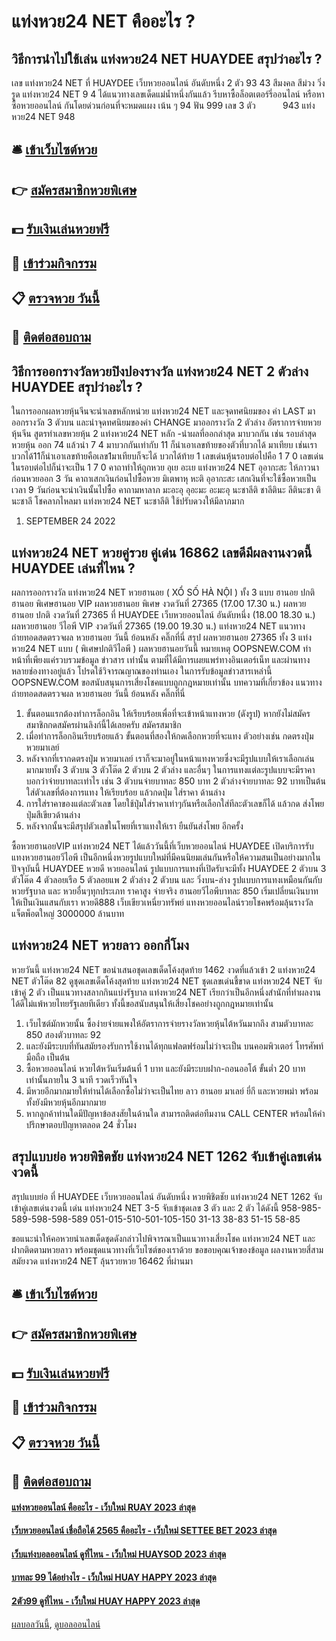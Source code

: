 # แท่งหวย24 NET คืออะไร ?
## วิธีการนำไปใช้เล่น แท่งหวย24 NET HUAYDEE สรุปว่าอะไร ?
เลข แท่งหวย24 NET ที่ HUAYDEE เว็บหวยออนไลน์ อันดับหนึ่ง 2 ตัว 93 43
สีมงคล สีม่วง
วิ่งรูด แท่งหวย24 NET 9 4
ได้แนวทางเลขเด็ดแม่น้ำหนึ่งกันแล้ว รีบหาซื้อล็อตเตอร์รี่ออนไลน์ หรือหาซื้อหวยออนไลน์ กันโดยด่วนก่อนที่จะหมดแผง
เน้น ๆ 94
ฟัน 999
เลข 3 ตัว           943 แท่งหวย24 NET 948

## 🛎 [เข้าเว็บไซต์หวย](https://bit.ly/3BG5bNw)
## 👉 [สมัครสมาชิกหวยพิเศษ](https://bit.ly/3BG5bNw)
## 💵 [รับเงินเล่นหวยฟรี](https://bit.ly/3C3mvgS)
## 👑 [เข้าร่วมกิจกรรม](https://bit.ly/3C3mvgS)
## 📋 [ตรวจหวย วันนี้](https://bit.ly/3C3mvgS)
## 📱 [ติดต่อสอบถาม](https://bit.ly/3C3mvgS)

## วิธีการออกรางวัลหวยปิงปองรางวัล แท่งหวย24 NET 2 ตัวล่าง HUAYDEE สรุปว่าอะไร ?
ในการออกผลหวยหุ้นจีนจะนำเลขหลักหน่วย แท่งหวย24 NET และจุดทศนิยมของ ค่า LAST มาออกรางวัล 3 ตัวบน และนำจุดทศนิยมของค่า CHANGE มาออกรางวัล 2 ตัวล่าง
อัตราการจ่ายหวยหุ้นจีน
สูตรทำเลขหวยหุ้น 2 แท่งหวย24 NET หลัก
-นำผลที่ออกล่าสุด มาบวกกัน เช่น รอบล่าสุด หวยหุ้น ออก 74 แล้วนำ 7 4 มาบวกกันเท่ากับ 11 ก็นำเอาเลขท้ายของตัวที่บวกได้ มาเทียบ เช่นเราบวกได้11ก็นำเอาเลขท้ายคือเลข1มาเทียบก็จะได้ บวกได้ท้าย 1 เลขเด่นหุ้นรอบต่อไปคือ 1 7 0 เลขเด่นในรอบต่อไปก็น่าจะเป็น 1 7 0
คาถาทำให้ถูกหวย
อุเย อะเย แท่งหวย24 NET อุอากะสะ ให้ภาวนาก่อนหวยออก 3 วัน
คาถาเสกเงินก่อนไปซื้อหวย
มิเตพาหุ หะติ อุอากะสะ เสกเงินที่จะใช้ซื้อหวยเป็นเวลา 9 วันก่อนจะนำเงินนั้นไปซื้อ
คาถามหาลาภ
มะอะอุ อุอะมะ อะมะอุ นะชาลีติ ชาลีตินะ ลีตินะชา ตินะชาลี โชคลาภไหลมา แท่งหวย24 NET นะชาลีติ ใช้ปรับดวงให้มีลาภมาก
1. SEPTEMBER 24 2022

## แท่งหวย24 NET หวยคู่รวย คู่เด่น 16862 เลขดีมีผลงานงวดนี้ HUAYDEE เล่นที่ไหน ?
ผลการออกรางวัล แท่งหวย24 NET หวยฮานอย ( XỔ SỐ HÀ NỘI ) ทั้ง 3 แบบ ฮานอย ปกติฮานอย พิเศษฮานอย VIP
ผลหวยฮานอย พิเศษ งวดวันที่ 27365 (17.00 17.30 น.)
ผลหวยฮานอย ปกติ งวดวันที่ 27365 ที่ HUAYDEE เว็บหวยออนไลน์ อันดับหนึ่ง (18.00 18.30 น.)
ผลหวยฮานอย วีไอพี VIP งวดวันที่ 27365 (19.00 19.30 น.)
 แท่งหวย24 NET แนวทางถ่ายทอดสดตรวจผล หวยฮานอย วันนี้ ย้อนหลัง คลิ๊กที่นี่ 
สรุป ผลหวยฮานอย 27365 ทั้ง 3 แท่งหวย24 NET แบบ ( พิเศษปกติวีไอพี ) ผลหวยฮานอยวันนี้
หมายเหตุ OOPSNEW.COM ทำหน้าที่เพียงแค่รวบรวมข้อมูล ข่าวสาร เท่านั้น ตามที่ได้มีการเผยแพร่ทางอินเตอร์เน็ท และผ่านทางหลายช่องทางอยู่แล้ว โปรดใช้วิจารณญาณของท่านเอง ในการรับข้อมูลข่าวสารเหล่านี้ OOPSNEW.COM ขอสนับสนุนการเสี่ยงโชคแบบถูกกฎหมายเท่านั้น
บทความที่เกี่ยวข้อง
แนวทางถ่ายทอดสดตรวจผล หวยฮานอย วันนี้ ย้อนหลัง คลิ๊กที่นี่
1. ขั้นตอนแรกต้องทำการล็อกอิน ให้เรียบร้อยเพื่อที่จะเข้าหน้าแทงหวย (ดังรูป) หากยังไม่สมัครสมาชิกกดสมัครผ่านลิงก์นี้ได้เลยครับ สมัครสมาชิก
2. เมื่อทำการล็อกอินเรียบร้อยแล้ว ขั้นตอนที่สองให้กดเลือกหวยที่จะแทง ตัวอย่างเช่น กดตรงปุ่มหวยมาเลย์
3. หลังจากที่เรากดตรงปุ่ม หวยมาเลย์ เราก็จะมาอยู่ในหน้าแทงหวยซึ่งจะมีรูปแบบให้เราเลือกเล่นมากมายทั้ง 3 ตัวบน 3 ตัวโต๊ด 2 ตัวบน 2 ตัวล่าง และอื่นๆ ในการแทงแต่ละรูปแบบจะมีราคาบอกว่าจ่ายบาทละเท่าไร เช่น 3 ตัวบนจ่ายบาทละ 850 บาท 2 ตัวล่างจ่ายบาทละ 92 บาทเป็นต้น ใส่ตัวเลขที่ต้องการแทง ให้เรียบร้อย แล้วกดปุ่ม ใส่ราคา ด้านล่าง
4. การใส่ราคาของแต่ละตัวเลข โดยใช้ปุ่มใส่ราคาเท่าๆกันหรือเลือกใส่ทีละตัวเลขก็ได้ แล้วกด ส่งโพย ปุ่มสีเขียวด้านล่าง
5. หลังจากนั้นจะมีสรุปตัวเลขในโพยที่เราแทงให้เรา ยืนยันส่งโพย อีกครั้ง

ซื้อหวยฮานอยVIP แท่งหวย24 NET ได้แล้ววันนี้ที่เว็บหวยออนไลน์ HUAYDEE เปิดบริการรับแทงหวยฮานอยวีไอพี เป็นอีกหนึ่งหวยรูปแบบใหม่ที่มีคนนิยมเล่นกันหรือให้ความสนเป็นอย่างมากในปัจจุบันนี้ HUAYDEE หวยดี หวยออนไลน์ รูปแบบการแทงที่เปิดรับจะมีทั้ง HUAYDEE 2 ตัวบน 3 ตัวโต๊ด 4 ตัวลอยเรือ 5 ตัวลอยแพ 2 ตัวล่าง 2 ตัวบน และ วิ่งบน-ล่าง รูปแบบการแทงเหมือนกันกับหวยรัฐบาล และ หวยอื่นๆทุกประเภท ราคาสูง จ่ายจริง ฮานอยวีไอพีบาทละ 850 เริ่มเปลี่ยนเงินบาทให้เป็นเงินแสนกับเรา หวยดี888 เว็บเขียวเหนี่ยวทรัพย์ แทงหวยออนไลน์รวยโชคพร้อมลุ้นรางวัลแจ็ตพ็อตใหญ่ 3000000 ล้านบาท

## แท่งหวย24 NET หวยลาว ออกกี่โมง
หวยวันนี้ แท่งหวย24 NET ขอนำเสนอชุดเลขเด็ดโค้งสุดท้าย 1462 งวดที่แล้วเข้า 2 แท่งหวย24 NET ตัวโต๊ด 82 ดูชุดเลขเด็ดโค้งสุดท้าย แท่งหวย24 NET ชุดเลขเด่นชี้ขาด แท่งหวย24 NET จับเข้าคู่ 2 ตัว เป็นแนวทางสลากกินแบ่งรัฐบาล แท่งหวย24 NET เรียกว่าเป็นอีกหนึ่งสำนักที่ทำผลงานได้ดีไม่แพ้หวยไทยรัฐเลยทีเดียว ทั้งนี้ขอสนับสนุนให้เสี่ยงโชคอย่างถูกกฎหมายเท่านั้น
1. เว็บไซต์มักหวยนั้น ซื้อง่ายจ่ายแพงให้อัตราการจ่ายรางวัลหวยหุ้นไต้หวันมากถึง สามตัวบาทละ 850 สองตัวบาทละ 92
2. และยังมีระบบที่ทันสมัยรองรับการใช้งานได้ทุกแฟลตฟร์อมไม่ว่าจะเป็น บนคอมพิวเตอร์ โทรศัพท์มือถือ เป็นต้น
3. ซื้อหวยออนไลน์ หวยไต้หวันเริ่มต้นที่ 1 บาท และยังมีระบบฝาก-ถอนออโต้ ขั้นต่ำ 20 บาทเท่านั้นภายใน 3 นาที รวดเร็วทันใจ
4. มีหวยอีกมากมายให้ท่านได้เลือกซื้อไม่ว่าจะเป็นไทย ลาว ฮานอย มาเลย์ ยี่กี และหวยพม่า พร้อมทั้งยังมีหวยหุ้นอีกมากมาย
5. หากลูกค้าท่านใดมีปัญหาข้อสงสัยในด้านใด สามารถติดต่อทีมงาน CALL CENTER พร้อมให้คำปรึกษาตอบปัญหาตลอด 24 ชั่วโมง

## สรุปแบบย่อ หวยพิชิตชัย แท่งหวย24 NET 1262 จับเข้าคู่เลขเด่นงวดนี้
สรุปแบบย่อ ที่ HUAYDEE เว็บหวยออนไลน์ อันดับหนึ่ง หวยพิชิตชัย แท่งหวย24 NET 1262 จับเข้าคู่เลขเด่นงวดนี้ เด่น แท่งหวย24 NET 3-5 จับเข้าชุดเลข 3 ตัว และ 2 ตัว ได้ดังนี้
958-985-589-598-598-589
051-015-510-501-105-150
31-13
38-83
51-15
58-85

ขอแนะนำให้คอหวยนำเลขเด็ดชุดดังกล่าวไปพิจารณาเป็นแนวทางเสี่ยงโชค แท่งหวย24 NET และฝากติดตามหวยลาว พร้อมชุดแนวทางที่เว็บไซต์ของเราด้วย
ขอขอบคุณเจ้าของข้อมูล
ผลงานหวยสี่สามสมัยงวด แท่งหวย24 NET ลุ้นรวยหวย 16462 ที่ผ่านมา

## 🛎 [เข้าเว็บไซต์หวย](https://bit.ly/3BG5bNw)
## 👉 [สมัครสมาชิกหวยพิเศษ](https://bit.ly/3BG5bNw)
## 💵 [รับเงินเล่นหวยฟรี](https://bit.ly/3C3mvgS)
## 👑 [เข้าร่วมกิจกรรม](https://bit.ly/3C3mvgS)
## 📋 [ตรวจหวย วันนี้](https://bit.ly/3C3mvgS)
## 📱 [ติดต่อสอบถาม](https://bit.ly/3C3mvgS)

#### [แท่งหวยออนไลน์ คืออะไร - เว็บใหม่ RUAY 2023 ล่าสุด](https://atom.io/themes/แท่งหวยออนไลน์%20คืออะไร%20-%20เว็บใหม่%20ruay%202023%20ล่าสุด)
#### [เว็บหวยออนไลน์ เชื่อถือได้ 2565 คืออะไร - เว็บใหม่ SETTEE BET 2023 ล่าสุด](https://atom.io/themes/เว็บหวยออนไลน์%20เชื่อถือได้%202565%20คืออะไร%20-%20เว็บใหม่%20settee%20bet%202023%20ล่าสุด)
#### [เว็บแท่งบอลออนไลน์ ดูที่ไหน - เว็บใหม่ HUAYSOD 2023 ล่าสุด](https://atom.io/themes/เว็บแท่งบอลออนไลน์%20ดูที่ไหน%20-%20เว็บใหม่%20huaysod%202023%20ล่าสุด)
#### [บาทละ 99 ได้อย่างไร - เว็บใหม่ HUAY HAPPY 2023 ล่าสุด](https://atom.io/themes/บาทละ%2099%20ได้อย่างไร%20-%20เว็บใหม่%20huay%20happy%202023%20ล่าสุด)
#### [2ตัว99 ดูที่ไหน - เว็บใหม่ HUAY HAPPY 2023 ล่าสุด](https://atom.io/themes/2ตัว99%20ดูที่ไหน%20-%20เว็บใหม่%20huay%20happy%202023%20ล่าสุด)

[ผลบอลวันนี้](https://siamsport.tv "ผลบอลวันนี้"), [ดูบอลออนไลน์](https://siamsport.tv/ดูบอลสด "ดูบอลออนไลน์")